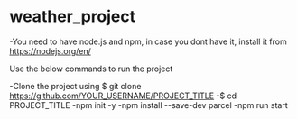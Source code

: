 # weather_project

 -You need to have node.js and npm, in case you dont have it, install it from 
 https://nodejs.org/en/ 
 
 Use the below commands to run the project
 
 -Clone the project using $ git clone https://github.com/YOUR_USERNAME/PROJECT_TITLE
 -$ cd PROJECT_TITLE
 -npm init -y
 -npm install --save-dev parcel
 -npm run start
 
